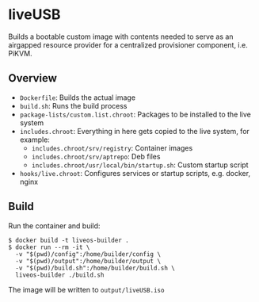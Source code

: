 # liveUSB

Builds a bootable custom image with contents needed to serve as an airgapped resource provider for a centralized provisioner component, i.e. PiKVM. 

## Overview

* `Dockerfile`: Builds the actual image
* `build.sh`: Runs the build process
* `package-lists/custom.list.chroot`: Packages to be installed to the live system
* `includes.chroot`: Everything in here gets copied to the live system, for example:
  * `includes.chroot/srv/registry`: Container images
  * `includes.chroot/srv/aptrepo`: Deb files
  * `includes.chroot/usr/local/bin/startup.sh`: Custom startup script
* `hooks/live.chroot`: Configures services or startup scripts, e.g. docker, nginx

## Build

Run the container and build:
```shell
$ docker build -t liveos-builder .
$ docker run --rm -it \
  -v "$(pwd)/config":/home/builder/config \
  -v "$(pwd)/output":/home/builder/output \
  -v "$(pwd)/build.sh":/home/builder/build.sh \
  liveos-builder ./build.sh
```

The image will be written to `output/liveUSB.iso`

